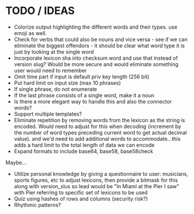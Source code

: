# TODO / IDEAS

* Colorize output highlighting the different words and their types. use emoji as well.
* Check for verbs that could also be nouns and vice versa - see if we can eliminate the biggest offendors - it should be clear what word type it is just by looking at the single word
* Incorporate lexicon sha into checksum word and use that instead of version slug? Would be more secure and would eliminate something user would need to remember
* Omit time part if input is default priv key length (256 bit)
* Put hard limit on input size (max 10 phrases)
* If single phrase, do not enumerate
* If the last phrase consists of a single word, make it a noun
 * Is there a more elegant way to handle this and also the connector words?
 * Support multiple templates?
* Eliminate repetition by removing words from the lexicon as the string is encoded. Would need to adjust for this when decoding (increment by the number of word types preceding current word to get actual decimal value). and we'd need to add additional words to accommodate...this adds a hard limit to the total length of data we can encode
* Expand formats to include base64, base58, base58check

Maybe...
* Utilize personal knowledge by giving a questionnaire to user: musicians, sports figures, etc to adjust lexicons, then provide a bitmask for this along with version_slus so lead would be "In Miami at the Pier I saw" with Pier referring to specific set of lexicons to be used
* Quiz using hashes of rows and columns (security risk?)
* Rhythmic patterns?
